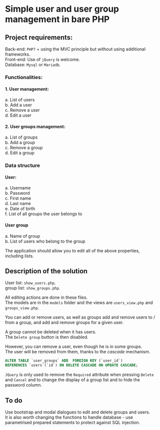 # Simple user and user group management in bare PHP

## Project requirements:

Back-end: `PHP7` + using the MVC principle but without using additional frameworks.  
Front-end: Use of `jQuery` is welcome.  
Database: `Mysql` or `Mariadb`.  

### Functionalities:
 
#### 1. User management:  
 
a. List of users  
b. Add a user  
c. Remove a user  
d. Edit a user  
 
#### 2. User groups management:  
 
a. List of groups   
b. Add a group  
c. Remove a group  
d. Edit a group  

### Data structure
 
#### User:  

a. Username  
b. Password  
c. First name  
d. Last name  
e. Date of birth  
f. List of all groups the user belongs to  

#### User group

a. Name of group  
b. List of users who belong to the group  
 
The application should allow you to edit all of the above properties, including lists.


## Description of the solution

User list: `show_users.php`.  
group list: `show_groups.php`.  

All editing actions are done in these files.  
The models are in the `models` folder and the views are `users_view.php` and `groups_view.php`.  

You can add or remove users, as well as groups add and remove users to / from a group, and add and remove groups for a given user.  

A group cannot be deleted when it has users.   
The `Delete group` button is then disabled.  

However, you can remove a user, even though he is in some groups.  
The user will be removed from them, thanks to the *cascade* mechanism.  

```sql
ALTER TABLE `user_groups` ADD  FOREIGN KEY (`user_id`) 
REFERENCES `users`(`id`) ON DELETE CASCADE ON UPDATE CASCADE;
```

`JQuery` is only used to remove the `Required` attribute when pressing `Delete` and `Cancel` and to change the display of a group list and to hide the password column.

## To do 

Use bootstrap and modal dialogues to edit and delete groups and users.   
It is also worth changing the functions to handle database - use parametrised prepared statements to protect against SQL injection.  
